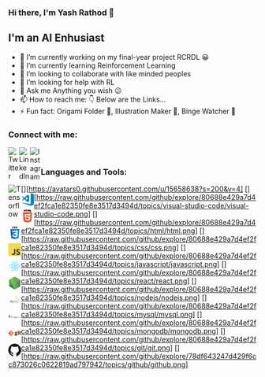 ### Hi there, I'm Yash Rathod 👋

## I'm an AI Enhusiast
- 🔭 I’m currently working on my final-year project RCRDL 😀
- 🌱 I’m currently learning Reinforcement Learning
- 👯 I’m looking to collaborate with like minded peoples
- 🤔 I’m looking for help with RL 
- 💬 Ask me Anything you wish 😉
- 📫 How to reach me: 👇 Below are the Links...
- ⚡ Fun fact: Origami Folder 🌹, Illustration Maker 🐉, Binge Watcher 🎥

### Connect with me:

[<img align="left" alt="Twitter" width="22px" src="https://cdn.jsdelivr.net/npm/simple-icons@v3/icons/twitter.svg" />][twitter]
[<img align="left" alt="LinkedIn" width="22px" src="https://cdn.jsdelivr.net/npm/simple-icons@v3/icons/linkedin.svg" />][linkedin]
[<img align="left" alt="Instagram" width="22px" src="https://cdn.jsdelivr.net/npm/simple-icons@v3/icons/instagram.svg" />][instagram]

<br />

### Languages and Tools:

[<img align="left" alt="Tensorflow" width="26px" src="https://avatars0.githubusercontent.com/u/15658638?s=200&v=4" />][https://avatars0.githubusercontent.com/u/15658638?s=200&v=4]
[<img align="left" alt="Visual Studio Code" width="26px" src="https://raw.githubusercontent.com/github/explore/80688e429a7d4ef2fca1e82350fe8e3517d3494d/topics/visual-studio-code/visual-studio-code.png" />][https://raw.githubusercontent.com/github/explore/80688e429a7d4ef2fca1e82350fe8e3517d3494d/topics/visual-studio-code/visual-studio-code.png]
[<img align="left" alt="HTML5" width="26px" src="https://raw.githubusercontent.com/github/explore/80688e429a7d4ef2fca1e82350fe8e3517d3494d/topics/html/html.png" />][https://raw.githubusercontent.com/github/explore/80688e429a7d4ef2fca1e82350fe8e3517d3494d/topics/html/html.png]
[<img align="left" alt="CSS3" width="26px" src="https://raw.githubusercontent.com/github/explore/80688e429a7d4ef2fca1e82350fe8e3517d3494d/topics/css/css.png" />][https://raw.githubusercontent.com/github/explore/80688e429a7d4ef2fca1e82350fe8e3517d3494d/topics/css/css.png]
[<img align="left" alt="JavaScript" width="26px" src="https://raw.githubusercontent.com/github/explore/80688e429a7d4ef2fca1e82350fe8e3517d3494d/topics/javascript/javascript.png" />][https://raw.githubusercontent.com/github/explore/80688e429a7d4ef2fca1e82350fe8e3517d3494d/topics/javascript/javascript.png]
[<img align="left" alt="React" width="26px" src="https://raw.githubusercontent.com/github/explore/80688e429a7d4ef2fca1e82350fe8e3517d3494d/topics/react/react.png" />][https://raw.githubusercontent.com/github/explore/80688e429a7d4ef2fca1e82350fe8e3517d3494d/topics/react/react.png]
[<img align="left" alt="Node.js" width="26px" src="https://raw.githubusercontent.com/github/explore/80688e429a7d4ef2fca1e82350fe8e3517d3494d/topics/nodejs/nodejs.png" />][https://raw.githubusercontent.com/github/explore/80688e429a7d4ef2fca1e82350fe8e3517d3494d/topics/nodejs/nodejs.png]
[<img align="left" alt="MySQL" width="26px" src="https://raw.githubusercontent.com/github/explore/80688e429a7d4ef2fca1e82350fe8e3517d3494d/topics/mysql/mysql.png" />][https://raw.githubusercontent.com/github/explore/80688e429a7d4ef2fca1e82350fe8e3517d3494d/topics/mysql/mysql.png]
[<img align="left" alt="MongoDB" width="26px" src="https://raw.githubusercontent.com/github/explore/80688e429a7d4ef2fca1e82350fe8e3517d3494d/topics/mongodb/mongodb.png" />][https://raw.githubusercontent.com/github/explore/80688e429a7d4ef2fca1e82350fe8e3517d3494d/topics/mongodb/mongodb.png]
[<img align="left" alt="Git" width="26px" src="https://raw.githubusercontent.com/github/explore/80688e429a7d4ef2fca1e82350fe8e3517d3494d/topics/git/git.png" />][https://raw.githubusercontent.com/github/explore/80688e429a7d4ef2fca1e82350fe8e3517d3494d/topics/git/git.png]
[<img align="left" alt="GitHub" width="26px" src="https://raw.githubusercontent.com/github/explore/78df643247d429f6cc873026c0622819ad797942/topics/github/github.png" />][https://raw.githubusercontent.com/github/explore/78df643247d429f6cc873026c0622819ad797942/topics/github/github.png]

<br />
<br />

[twitter]: https://twitter.com/codeSTACKr
[instagram]: https://instagram.com/codeSTACKr
[linkedin]: https://linkedin.com/in/codeSTACKr
